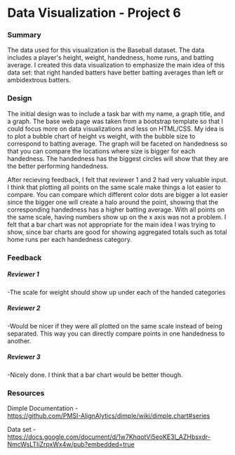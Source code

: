 # Data Visualization - Project 6

### Summary 

 The data used for this visualization is the Baseball dataset. The data includes a player's height, weight, handedness, home runs, and batting average. I created this data visualization to emphasize the main idea of this data set: that right handed batters have better batting averages than left or ambidextrous batters.

### Design

The initial design was to include a task bar with my name, a graph title, and a graph. The base web page was taken from a bootstrap template so that I could focus more on data visualizations and less on HTML/CSS. My idea is to plot a bubble chart of height vs weight, with the bubble size to correspond to batting average. The graph will be faceted on handedness so that you can compare the locations where size is bigger for each handedness. The handedness has the biggest circles will show that they are the better performing handedness. 

After recieving feedback, I felt that reviewer 1 and 2 had very valuable input. I think that plotting all points on the same scale make things a lot easier to compare. You can compare which different color dots are bigger a lot easier since the bigger one will create a halo around the point, showing that the corresponding handedness has a higher batting average. With all points on the same scale, having numbers show up on the x axis was not a problem. I felt that a bar chart was not appropriate for the main idea I was trying to show, since bar charts are good for showing aggregated totals such as total home runs per each handedness category. 

### Feedback

##### Reviewer 1<br>
-The scale for weight should show up under each of the handed categories

##### Reviewer 2<br>
-Would be nicer if they were all plotted on the same scale instead of being separated. This way you can directly compare points in one handedness to another.

##### Reviewer 3<br>
-Nicely done. I think that a bar chart would be better though.

### Resources

Dimple Documentation -<br>
https://github.com/PMSI-AlignAlytics/dimple/wiki/dimple.chart#series

Data set -<br>
https://docs.google.com/document/d/1w7KhqotVi5eoKE3I_AZHbsxdr-NmcWsLTIiZrpxWx4w/pub?embedded=true
